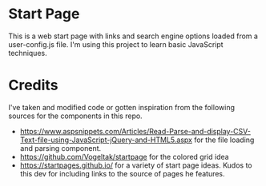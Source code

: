 # Start Page
This is a web start page with links and search engine options loaded from a user-config.js file. 
I'm using this project to learn basic JavaScript techniques.

# Credits
I've taken and modified code or gotten inspiration from the following sources for the components in this repo.
- https://www.aspsnippets.com/Articles/Read-Parse-and-display-CSV-Text-file-using-JavaScript-jQuery-and-HTML5.aspx for the file loading and parsing component.
- https://github.com/Vogeltak/startpage for the colored grid idea
- https://startpages.github.io/ for a variety of start page ideas. Kudos to this dev for including links to the source of pages he features.
